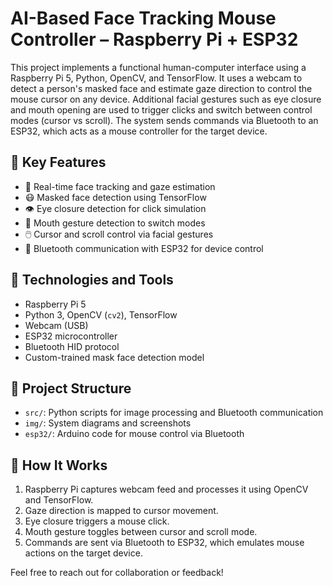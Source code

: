 # AI-Based Face Tracking Mouse Controller – Raspberry Pi + ESP32

This project implements a functional human-computer interface using a Raspberry Pi 5, Python, OpenCV, and TensorFlow. It uses a webcam to detect a person's masked face and estimate gaze direction to control the mouse cursor on any device. Additional facial gestures such as eye closure and mouth opening are used to trigger clicks and switch between control modes (cursor vs scroll). The system sends commands via Bluetooth to an ESP32, which acts as a mouse controller for the target device.

## 🧠 Key Features

- 🎯 Real-time face tracking and gaze estimation
- 😷 Masked face detection using TensorFlow
- 👁️ Eye closure detection for click simulation
- 👄 Mouth gesture detection to switch modes
- 🖱️ Cursor and scroll control via facial gestures
- 📡 Bluetooth communication with ESP32 for device control

## 🔧 Technologies and Tools

- Raspberry Pi 5
- Python 3, OpenCV (`cv2`), TensorFlow
- Webcam (USB)
- ESP32 microcontroller
- Bluetooth HID protocol
- Custom-trained mask face detection model

## 📁 Project Structure

- `src/`: Python scripts for image processing and Bluetooth communication
- `img/`: System diagrams and screenshots
- `esp32/`: Arduino code for mouse control via Bluetooth

## 🚀 How It Works

1. Raspberry Pi captures webcam feed and processes it using OpenCV and TensorFlow.
2. Gaze direction is mapped to cursor movement.
3. Eye closure triggers a mouse click.
4. Mouth gesture toggles between cursor and scroll mode.
5. Commands are sent via Bluetooth to ESP32, which emulates mouse actions on the target device.

Feel free to reach out for collaboration or feedback!
